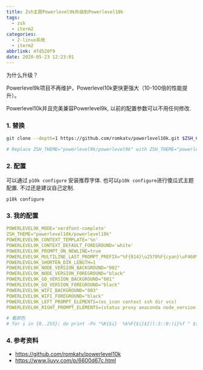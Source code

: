 ```yaml
---
title: Zsh主题Powerlevel9k升级到Powerlevel10k
tags:
  - zsh
  - iterm2
categories:
  - 2-linux系统
  - iterm2
abbrlink: 4fd520f9
date: 2020-05-23 12:23:01
---
```




为什么升级？

Powerlevel9k项目不再维护，Powerlevel10k更快更强大（10-100倍的性能提升）。

Powerlevel10k并且完美兼容Powerlevel9k, 以前的配置参数可以不用任何修改.

<!-- more -->

### 1. 替换

```bash
git clone --depth=1 https://github.com/romkatv/powerlevel10k.git $ZSH_CUSTOM/themes/powerlevel10k

# Replace ZSH_THEME="powerlevel9k/powerlevel9k" with ZSH_THEME="powerlevel10k/powerlevel10k".
```



### 2. 配置

可以通过 `p10k configure` 安装推荐字体. 也可以`p10k configure`进行傻瓜式主题配置. 不过还是建议自己定制.

```
p10k configure
```



### 3. 我的配置

```yaml
POWERLEVEL9K_MODE='nerdfont-complete'
ZSH_THEME="powerlevel10k/powerlevel10k"
POWERLEVEL9K_CONTEXT_TEMPLATE='%n'
POWERLEVEL9K_CONTEXT_DEFAULT_FOREGROUND='white'
POWERLEVEL9K_PROMPT_ON_NEWLINE=true
POWERLEVEL9K_MULTILINE_LAST_PROMPT_PREFIX="%F{014}\u2570%F{cyan}\uF460%F{073}\uF460%F{109}\uF460%f "
POWERLEVEL9K_SHORTEN_DIR_LENGTH=1
POWERLEVEL9K_NODE_VERSION_BACKGROUND="002"
POWERLEVEL9K_NODE_VERSION_FOREGROUND="black"
POWERLEVEL9K_GO_VERSION_BACKGROUND="001"
POWERLEVEL9K_GO_VERSION_FOREGROUND="black"
POWERLEVEL9K_WIFI_BACKGROUND="003"
POWERLEVEL9K_WIFI_FOREGROUND="black"
POWERLEVEL9K_LEFT_PROMPT_ELEMENTS=(os_icon context ssh dir vcs)
POWERLEVEL9K_RIGHT_PROMPT_ELEMENTS=(status proxy anaconda node_version go_version wifi)

# 看颜色
# for i in {0..255}; do print -Pn "%K{$i}  %k%F{$i}${(l:3::0:)i}%f " ${${(M)$((i%6)):#3}:+$'\n'}; done
```



### 4. 参考资料

+ https://github.com/romkatv/powerlevel10k
+ https://www.liuvv.com/p/6600d67c.html

